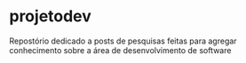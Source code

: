 # projetodev
Repostório dedicado a posts de pesquisas feitas para agregar conhecimento sobre a área de desenvolvimento de software
